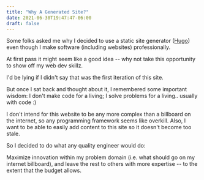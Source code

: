 ```yaml
---
title: "Why A Generated Site?"
date: 2021-06-30T19:47:47-06:00
draft: false
---
```


Some folks asked me why I decided to use a static site generator ([Hugo](https://gohugo.io/)) even though I make software (including websites) professionally.

At first pass it might seem like a good idea -- why not take this opportunity to show off my web dev skillz. 
<!--more-->

I'd be lying if I didn't say that was the first iteration of this site. 

But once I sat back and thought about it, I remembered some important wisdom: I don't make code for a living; I solve problems for a living.. usually with code :)

I don't intend for this website to be any more complex than a billboard on the internet, so any programming framework seems like overkill. Also, I want to be able to easily add content to this site so it doesn't become too stale.

So I decided to do what any quality engineer would do: 

Maximize innovation within my problem domain (i.e. what should go on my internet billboard), and leave the rest to others with more expertise -- to the extent that the budget allows.